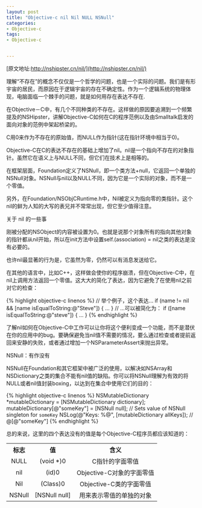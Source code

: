 ```yaml
---
layout: post
title: "Objective-c nil Nil NULL NSNull"
categories:
- Objective-c
tags:
- Objective-c


--- 
```

[原文地址:http://nshipster.cn/nil/](http://nshipster.cn/nil/)

理解“不存在”的概念不仅仅是一个哲学的问题，也是一个实际的问题。我们是有形宇宙的居民，而原因在于逻辑宇宙的存在不确定性。作为一个逻辑系统的物理体现，电脑面临一个棘手的问题，就是如何用存在表达不存在.

在Objective－C中，有几个不同种类的不存在。这样做的原因要追溯到一个频繁提及的NSHipster，讲解Objective-C如何在C的程序范例以及由Smalltalk启发的面向对象的范例中架起桥梁的。

C用0来作为不存在的原始值，而NULL作为指针(这在指针环境中相当于0)。

Objective-C在C的表达不存在的基础上增加了nil。nil是一个指向不存在的对象指针。虽然它在语义上与NULL不同，但它们在技术上是相等的。

在框架层面，Foundation定义了NSNull，即一个类方法+null，它返回一个单独的NSNull对象。NSNull与nil以及NULL不同，因为它是一个实际的对象，而不是一个零值。

另外，在Foundation/NSObjCRuntime.h中，Nil被定义为指向零的类指针。这个nil的鲜为人知的大写的表兄并不常常出现，但它至少值得注意。

关于 nil 的一些事

刚被分配的NSObject的内容被设置为0。也就是说那个对象所有的指向其他对象的指针都从nil开始，所以在init方法中设置self.(association) = nil之类的表达是没有必要的。

也许nil最显著的行为是，它虽然为零，仍然可以有消息发送给它。

在其他的语言中，比如C++，这样做会使你的程序崩溃，但在Objective-C中，在nil上调用方法返回一个零值。这大大的简化了表达，因为它避免了在使用nil之前对它的检查：

{% highlight objective-c linenos %}
// 举个例子，这个表达...
if (name != nil && [name isEqualToString:@"Steve"]) { ... }
// …可以被简化为：
if ([name isEqualToString:@"steve"]) { ... }
{% endhighlight %}

了解nil如何在Objective-C中工作可以让你将这个便利变成一个功能，而不是潜伏在你的应用中的bug。要确保避免当nil值不需要的情况，要么通过检查或者提前返回来安静的失败，或者通过增加一个NSParameterAssert来抛出异常。

NSNull：有作没有

NSNull在Foundation和其它框架中被广泛的使用，以解决如NSArray和NSDictionary之类的集合不能有nil值的缺陷。你可以将NSNull理解为有效的将NULL或者nil值封装boxing，以达到在集合中使用它们的目的：

{% highlight objective-c linenos %}
NSMutableDictionary *mutableDictionary = [NSMutableDictionary dictionary];
mutableDictionary[@"someKey"] = [NSNull null]; // Sets value of NSNull singleton for `someKey`
NSLog(@"Keys: %@", [mutableDictionary allKeys]); // @[@"someKey"]
{% endhighlight %}

总的来说，这里的四个表达没有的值是每个Objective-C程序员都应该知道的：
<table  width=600px>
	<tr>
		<th>标志</th>
		<th>值</th>
		<th>含义</th>
	</tr>
	<tr align='center'>
		<td>NULL</td>
		<td>(void *)0</td>
		<td>C指针的字面零值</td>
	</tr>
	<tr align='center'>
		<td>nil</td>
		<td>(id)0</td>
		<td>Objective-C对象的字面零值</td>
	</tr>
	<tr align='center'>
		<td>Nil</td>
		<td>(Class)0</td>
		<td>Objective-C类的字面零值</td>
	</tr>
	<tr align='center'>
		<td>NSNull</td>
		<td>[NSNull null]</td>
		<td>用来表示零值的单独的对象</td>
	</tr>		
</table>